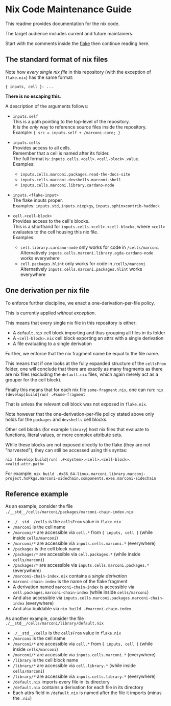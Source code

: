 # Nix Code Maintenance Guide

This readme provides documentation for the nix code.

The target audience includes current and future maintainers.

Start with the comments inside the [flake](../flake.nix) then continue reading here.

## The standard format of nix files

Note how *every single nix file* in this repository (with the exception of `flake.nix`) has the same format:

```
{ inputs, cell }: ...
```

**There is no escaping this**.

A description of the arguments follows:

- `inputs.self`\
  This is a path pointing to the top-level of the repository.\
  It is the *only* way to reference source files inside the repository.\
  Example: `{ src = inputs.self + /marconi-core; }`

- `inputs.cells`\
  Provides access to all cells.\
  Remember that a cell is named after its folder.\
  The full format is: `inputs.cells.<cell>.<cell-block>.value`.\
  Examples:
  - `inputs.cells.marconi.packages.read-the-docs-site`
  - `inputs.cells.marconi.devshells.marconi-shell`
  - `inputs.cells.marconi.library.cardano-node`

- `inputs.<flake-input>`\
  The flake inputs proper.\
  Examples: `inputs.std`, `inputs.nixpkgs`, `inputs.sphinxcontrib-haddock`

- `cell.<cell-block>`\
  Provides access to the cell's blocks.\
  This is a shorthand for `inputs.cells.<cell>.<cell-block>`, where `<cell>` evaluates to the cell housing this nix file.\
  Examples:
  - `cell.library.cardano-node` only works for code in `/cells/marconi`\
    Alternatively `inputs.cells.marconi.library.agda-cardano-node` works everywhere
  - `cell.packages.hlint` only works for code in `/cells/marconi`\
    Alternatively `inputs.cells.marconi.packages.hlint` works everywhere

## One derivation per nix file

To enforce further discipline, we enact a one-derivation-per-file policy.

This is currently applied *without exception*.

This means that every single nix file in this repository is either:

- A `default.nix` cell block importing and thus grouping all files in its folder
- A `<cell-block>.nix` cell block exporting an attrs with a single derivation
- A file evaluating to a single derivation

Further, we enforce that the nix fragment name be equal to the file name.

This means that if one looks at the fully expanded structure of the `cellsFrom` folder, one will conclude that there are exactly as many fragments as there are nix files (excluding the `default.nix` files, which again merely act as a grouper for the cell block).

Finally this means that for each nix file `some-fragment.nix`, one can run:
`nix (develop|build|run) .#some-fragment`

That is unless the relevant cell block was not exposed in `flake.nix`.

Note however that the one-derivation-per-file policy stated above only holds for the `packages` and `devshells` cell blocks.

Other cell blocks (for example `library`) host nix files that evaluate to functions, literal values, or more complex attribute sets.

While these blocks are not exposed directly to the flake (they are not "harvested"), they can still be accessed using this syntax:

`nix (develop|build|run) .#<system>.<cell>.<cell-block>.<valid.attr.path>`

For example:
`nix build .#x86_64-linux.marconi.library.marconi-project.hsPkgs.marconi-sidechain.components.exes.marconi-sidechain`

## Reference example

As an example, consider the file `./__std__/cells/marconi/packages/marconi-chain-index.nix`:

- `./__std__/cells` is the `cellsFrom` value in `flake.nix`
- `/marconi` is the cell name
- `/marconi/*` are accessible via `cell.*` from `{ inputs, cell }` (while inside `cells/marconi`)
- `/marconi/*` are accessible via `inputs.cells.marconi.*` (everywhere)
- `/packages` is the cell block name
- `/packages/*` are accessible via `cell.packages.*` (while inside `cells/marconi`)
- `/packages/*` are accessible via `inputs.cells.marconi.packages.*` (everywhere)
- `/marconi-chain-index.nix` contains a *single derivation*
- `marconi-chain-index` is the name of the flake fragment
- A derivation named `marconi-chain-index` is accessible via `cell.packages.marconi-chain-index` (while inside `cells/marconi`)
- And also accessible via `inputs.cells.marconi.packages.marconi-chain-index` (everywhere)
- And also buildable via `nix build .#marconi-chain-index`

As another example, consider the file `./__std__/cells/marconi/library/default.nix`

- `./__std__/cells` is the `cellsFrom` value in `flake.nix`
- `/marconi` is the cell name
- `/marconi/*` are accessible via `cell.*` from `{ inputs, cell }` (while inside `cells/marconi`)
- `/marconi/*` are accessible via `inputs.cells.marconi.*` (everywhere)
- `/library` is the cell block name
- `/library/*` are accessible via `cell.library.*` (while inside `cells/marconi`)
- `/library/*` are accessible via `inputs.cells.library.*` (everywhere)
- `/default.nix` imports every file in its directory
- `/default.nix` contains a derivation for each file in its directory
- Each attrs field in `/default.nix` is named after the file it imports (minus the `.nix`)
